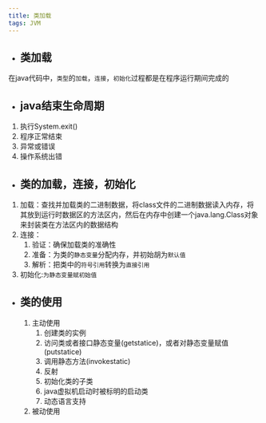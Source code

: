 ```yaml
---
title: 类加载
tags: JVM
---
```


- ## 类加载

在java代码中，`类型`的`加载`，`连接`，`初始化`过程都是在程序运行期间完成的

- ## java结束生命周期

1. 执行System.exit()
2. 程序正常结束
3. 异常或错误
4. 操作系统出错

- ## 类的加载，连接，初始化

1. 加载：查找并加载类的二进制数据，将class文件的二进制数据读入内存，将其放到运行时数据区的方法区内，然后在内存中创建一个java.lang.Class对象来封装类在方法区内的数据结构
2. 连接：
   1. 验证：确保加载类的准确性
   2. 准备：为类的`静态变量`分配内存，并初始胡为`默认值`
   3. 解析：把类中的`符号引用`转换为`直接引用`
3. 初始化:`为静态变量赋初始值`

- ## 类的使用

  1. 主动使用
     1. 创建类的实例
     2. 访问类或者接口静态变量(getstatice)，或者对静态变量赋值(putstatice)
     3. 调用静态方法(invokestatic)
     4. 反射
     5. 初始化类的子类
     6. java虚拟机启动时被标明的启动类
     7. 动态语言支持
  2. 被动使用